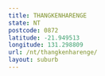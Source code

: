 ```yaml
---
title: THANGKENHARENGE
state: NT
postcode: 0872
latitude: -21.949513
longitude: 131.298809
url: /nt/thangkenharenge/
layout: suburb
---
```

